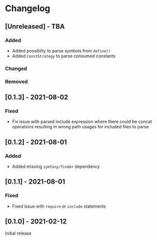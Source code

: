 # Changelog

## [Unreleased] - TBA
### Added
- Added possibilty to parse symbols from `define()`
- Added `ConstStrategy` to parse consumed constants
### Changed
### Removed

## [0.1.3] - 2021-08-02
### Fixed
- Fix issue with parsed include expression where there could be concat operations
  resulting in wrong path usages for included files to parse

## [0.1.2] - 2021-08-01
### Added
- Added missing `symfony/finder` dependency

## [0.1.1] - 2021-08-01
### Fixed
- Fixed issue with `require` or `include` statements

## [0.1.0] - 2021-02-12
Initial release
